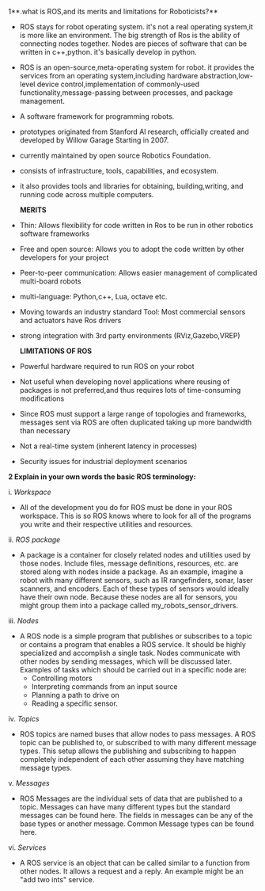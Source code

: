 
1**.what is ROS,and its merits and limitations for Roboticists?**

* ROS stays for robot operating system. it's not a real operating system,it is more like an environment. The big strength of Ros is the ability of connecting nodes together. Nodes are pieces of software that can be written in c++,python. it's basically develop in python.

* ROS is an open-source,meta-operating system for robot. it provides the services from an operating system,including hardware abstraction,low-level device control,implementation of commonly-used functionality,message-passing between processes, and package management.

* A software framework for programming robots.

* prototypes originated from Stanford Al research, officially created and developed by Willow Garage Starting in 2007.

* currently maintained by open source Robotics Foundation.

* consists of infrastructure, tools, capabilities, and ecosystem.

* it also provides tools and libraries for obtaining, building,writing, and running code across multiple computers.

     **MERITS**

* Thin: Allows flexibility for code written in Ros to be run in other robotics software frameworks

* Free and open source: Allows you to adopt the code written by other developers for your project

* Peer-to-peer communication: Allows easier management of complicated multi-board robots

* multi-language: Python,c++, Lua, octave etc.

* Moving towards an industry standard Tool: Most commercial sensors and actuators have Ros drivers

* strong integration with 3rd party environments (RViz,Gazebo,VREP)

     

     **LIMITATIONS OF ROS**

* Powerful hardware required to run ROS on your robot
* Not useful when developing  novel applications where reusing of packages is not preferred,and thus requires lots of time-consuming modifications
* Since ROS must support a large range of topologies and frameworks, messages sent via ROS are often duplicated taking up more bandwidth than necessary
* Not a real-time system (inherent latency in processes)
* Security issues for industrial deployment scenarios

**2 Explain in your own words the basic ROS terminology:**

 i. *Workspace*

- All of the development you do for ROS must be done in your ROS workspace. This is so ROS knows where to look for all of the programs you write and their respective utilities and resources.

 ii. *ROS* *package*

- A package is a container for closely related nodes and utilities used by those nodes. Include files, message definitions, resources, etc. are stored along with nodes inside a package. As an example, imagine a robot with many different sensors, such as IR rangefinders, sonar, laser scanners, and encoders. Each of these types of sensors would ideally have their own node. Because these nodes are all for sensors, you might group them into a package called my_robots_sensor_drivers.

 iii. *Nodes*

- A ROS node is a simple program that publishes or subscribes to a topic or contains a program that enables a ROS service. It should be highly specialized and accomplish a single task. Nodes communicate with other nodes by sending messages, which will be discussed later. Examples of tasks which should be carried out in a specific node are:
     - Controlling motors
     - Interpreting commands from an input source
     - Planning a path to drive on
     - Reading a specific sensor.

iv. *Topics* 

- ROS topics are named buses that allow nodes to pass messages. A ROS topic can be published to, or subscribed to with many different message types. This setup allows the publishing and subscribing to happen completely independent of each other assuming they have matching message types.

v. *Messages* 

- ROS Messages are the individual sets of data that are published to a topic. Messages can have many different types but the standard messages can be found here. The fields in messages can be any of the base types or another message. Common Message types can be found here.

vi. *Services*

- A ROS service is an object that can be called similar to a function from other nodes. It allows a request and a reply. An example might be an "add two ints" service.
     
     

